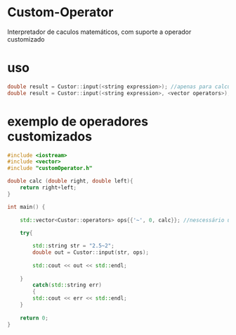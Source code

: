 # Custom-Operator
Interpretador de caculos matemáticos, com suporte a operador customizado

# uso
```cpp
double result = Custor::input(<string expression>); //apenas para calcular a expressão
double result = Custor::input(<string expression>, <vector operators>); //calcular expressão com operadores customizados
```

# exemplo de operadores customizados
```cpp
#include <iostream>
#include <vector>
#include "customOperator.h"

double calc (double right, double left){
	return right+left;
}

int main() {
  
	std::vector<Custor::operators> ops{{'~', 0, calc}}; //nescessário um caractere, a posição, e a função que irá lidar com o cálculo
  
	try{

		std::string str = "2.5~2";
		double out = Custor::input(str, ops);
    
		std::cout << out << std::endl;
    
	}
        catch(std::string err)
        {
		std::cout << err << std::endl;
	}
	
	return 0;
}
```
